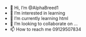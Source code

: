 - 👋 Hi, I’m @AlphaBreed1
- 👀 I’m interested in learning
- 🌱 I’m currently learning html
- 💞️ I’m looking to collaborate on ...
- 📫 How to reach me 09129507834

<!---
AlphaBreed1/AlphaBreed1 is a ✨ special ✨ repository because its `README.md` (this file) appears on your GitHub profile.
You can click the Preview link to take a look at your changes.
--->

